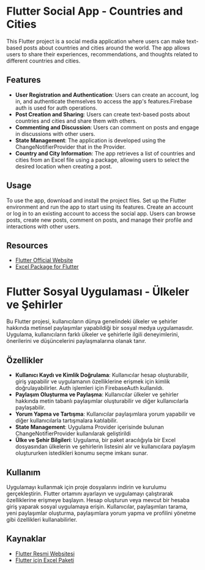 # Flutter Social App - Countries and Cities

This Flutter project is a social media application where users can make text-based posts about countries and cities around the world. The app allows users to share their experiences, recommendations, and thoughts related to different countries and cities. 

## Features

- **User Registration and Authentication**: Users can create an account, log in, and authenticate themselves to access the app's features.Firebase auth is used for auth operations.
- **Post Creation and Sharing**: Users can create text-based posts about countries and cities and share them with others.
- **Commenting and Discussion**: Users can comment on posts and engage in discussions with other users.
- **State Management**: The application is developed using the ChangeNotifierProvider that in the Provider.
- **Country and City Information**: The app retrieves a list of countries and cities from an Excel file using a package, allowing users to select the desired location when creating a post.

## Usage

To use the app, download and install the project files. Set up the Flutter environment and run the app to start using its features. Create an account or log in to an existing account to access the social app. Users can browse posts, create new posts, comment on posts, and manage their profile and interactions with other users.

## Resources

- [Flutter Official Website](https://flutter.dev/)
- [Excel Package for Flutter](https://pub.dev/packages/excel)


# Flutter Sosyal Uygulaması - Ülkeler ve Şehirler

Bu Flutter projesi, kullanıcıların dünya genelindeki ülkeler ve şehirler hakkında metinsel paylaşımlar yapabildiği bir sosyal medya uygulamasıdır. Uygulama, kullanıcıların farklı ülkeler ve şehirlerle ilgili deneyimlerini, önerilerini ve düşüncelerini paylaşmalarına olanak tanır.

## Özellikler

- **Kullanıcı Kaydı ve Kimlik Doğrulama**: Kullanıcılar hesap oluşturabilir, giriş yapabilir ve uygulamanın özelliklerine erişmek için kimlik doğrulayabilirler. Auth işlemleri için FirebaseAuth kullanıldı.
- **Paylaşım Oluşturma ve Paylaşma**: Kullanıcılar ülkeler ve şehirler hakkında metin tabanlı paylaşımlar oluşturabilir ve diğer kullanıcılarla paylaşabilir.
- **Yorum Yapma ve Tartışma**: Kullanıcılar paylaşımlara yorum yapabilir ve diğer kullanıcılarla tartışmalara katılabilir.
- **State Management**: Uygulama Provider içerisinde bulunan ChangeNotifierProvider kullanılarak geliştirildi
- **Ülke ve Şehir Bilgileri**: Uygulama, bir paket aracılığıyla bir Excel dosyasından ülkelerin ve şehirlerin listesini alır ve kullanıcılara paylaşım oluştururken istedikleri konumu seçme imkanı sunar.

## Kullanım

Uygulamayı kullanmak için proje dosyalarını indirin ve kurulumu gerçekleştirin. Flutter ortamını ayarlayın ve uygulamayı çalıştırarak özelliklerine erişmeye başlayın. Hesap oluşturun veya mevcut bir hesaba giriş yaparak sosyal uygulamaya erişin. Kullanıcılar, paylaşımları tarama, yeni paylaşımlar oluşturma, paylaşımlara yorum yapma ve profilini yönetme gibi özellikleri kullanabilirler.

## Kaynaklar

- [Flutter Resmi Websitesi](https://flutter.dev/)
- [Flutter için Excel Paketi](https://pub.dev/packages/excel)


